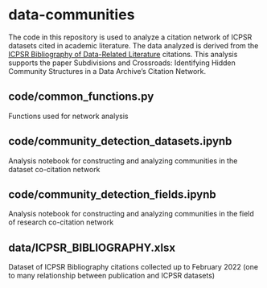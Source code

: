 # data-communities

The code in this repository is used to analyze a citation network of ICPSR datasets cited in academic literature. The data analyzed is derived from the [ICPSR Bibliography of Data-Related Literature](https://www.icpsr.umich.edu/web/pages/ICPSR/citations/) citations. This analysis supports the paper Subdivisions and Crossroads: Identifying Hidden Community Structures in a Data Archive’s Citation Network.

## code/common_functions.py
Functions used for network analysis

## code/community_detection_datasets.ipynb
Analysis notebook for constructing and analyzing communities in the dataset co-citation network

## code/community_detection_fields.ipynb
Analysis notebook for constructing and analyzing communities in the field of research co-citation network

## data/ICPSR_BIBLIOGRAPHY.xlsx
Dataset of ICPSR Bibliography citations collected up to February 2022 (one to many relationship between publication and ICPSR datasets)
